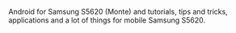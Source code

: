 Android for Samsung S5620 (Monte) and tutorials, tips and tricks, applications and a lot of things for mobile Samsung S5620.
